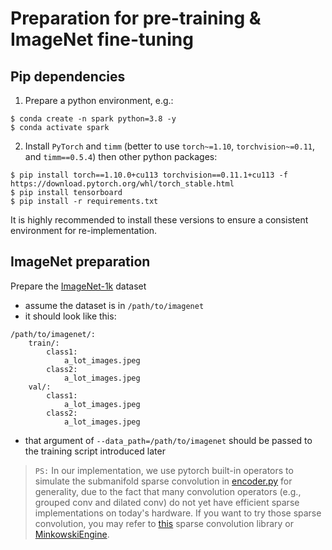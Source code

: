 # Preparation for pre-training & ImageNet fine-tuning

## Pip dependencies

1. Prepare a python environment, e.g.:
```shell script
$ conda create -n spark python=3.8 -y
$ conda activate spark
```

2. Install `PyTorch` and `timm` (better to use `torch~=1.10`, `torchvision~=0.11`, and `timm==0.5.4`) then other python packages:
```shell script
$ pip install torch==1.10.0+cu113 torchvision==0.11.1+cu113 -f https://download.pytorch.org/whl/torch_stable.html
$ pip install tensorboard
$ pip install -r requirements.txt
```

It is highly recommended to install these versions to ensure a consistent environment for re-implementation.



## ImageNet preparation

Prepare the [ImageNet-1k](http://image-net.org/) dataset
- assume the dataset is in `/path/to/imagenet`
- it should look like this:
```
/path/to/imagenet/:
    train/:
        class1: 
            a_lot_images.jpeg
        class2:
            a_lot_images.jpeg
    val/:
        class1:
            a_lot_images.jpeg
        class2:
            a_lot_images.jpeg
```
- that argument of `--data_path=/path/to/imagenet` should be passed to the training script introduced later 


> `PS:` In our implementation, we use pytorch built-in operators to simulate the submanifold sparse convolution in [encoder.py](https://github.com/keyu-tian/SparK/blob/main/pretrain/encoder.py) for generality,
due to the fact that many convolution operators (e.g., grouped conv and dilated conv) do not yet have efficient sparse implementations on today's hardware.
If you want to try those sparse convolution, you may refer to [this](https://github.com/facebookresearch/SparseConvNet) sparse convolution library or [MinkowskiEngine](https://github.com/NVIDIA/MinkowskiEngine).
